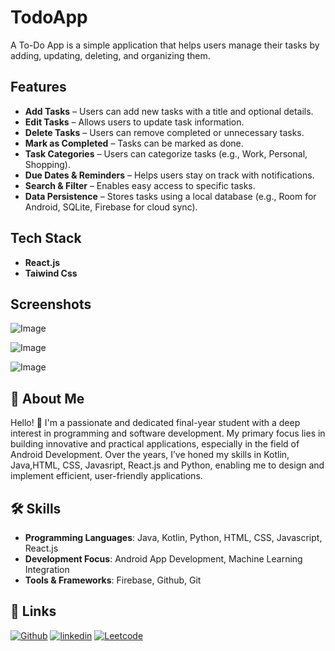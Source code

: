 # TodoApp

A To-Do App is a simple application that helps users manage their tasks by adding, updating, deleting, and organizing them.

## Features

- **Add Tasks** – Users can add new tasks with a title and optional details.
- **Edit Tasks** – Allows users to update task information.
- **Delete Tasks** – Users can remove completed or unnecessary tasks.
- **Mark as Completed** – Tasks can be marked as done.
- **Task Categories** – Users can categorize tasks (e.g., Work, Personal, Shopping).
- **Due Dates & Reminders** – Helps users stay on track with notifications.
- **Search & Filter** – Enables easy access to specific tasks.
- **Data Persistence** – Stores tasks using a local database (e.g., Room for Android, SQLite, Firebase for cloud sync).

## Tech Stack

- **React.js**
- **Taiwind Css**

## Screenshots

![Image](https://github.com/user-attachments/assets/0949ebab-9d3b-4c98-b5bf-27e1619c4db6)

![Image](https://github.com/user-attachments/assets/49b85fa0-0531-43f1-914b-c6de3a6f1a87)

![Image](https://github.com/user-attachments/assets/2515b57b-ace7-425c-ae0c-c1c6faec435f)

## 🚀 About Me

Hello! 👋 I'm a passionate and dedicated final-year student with a deep interest in programming and software development. My primary focus lies in building innovative and practical applications, especially in the field of Android Development. Over the years, I’ve honed my skills in Kotlin, Java,HTML, CSS, Javasript, React.js and Python, enabling me to design and implement efficient, user-friendly applications.

## 🛠 Skills

- **Programming Languages**: Java, Kotlin, Python, HTML, CSS, Javascript, React.js
- **Development Focus**: Android App Development, Machine Learning Integration
- **Tools & Frameworks**: Firebase, Github, Git

## 🔗 Links

[![Github](https://img.shields.io/badge/my_github-000?style=for-the-badge&logo=ko-fi&logoColor=white)](https://github.com/dalima6267)
[![linkedin](https://img.shields.io/badge/linkedin-0A66C2?style=for-the-badge&logo=linkedin&logoColor=white)](https://www.linkedin.com/in/dalima-sahu)
[![Leetcode](https://img.shields.io/badge/leetcode-1DA1F2?style=for-the-badge&logo=twitter&logoColor=white)](https://leetcode.com/u/dalima62657/)
